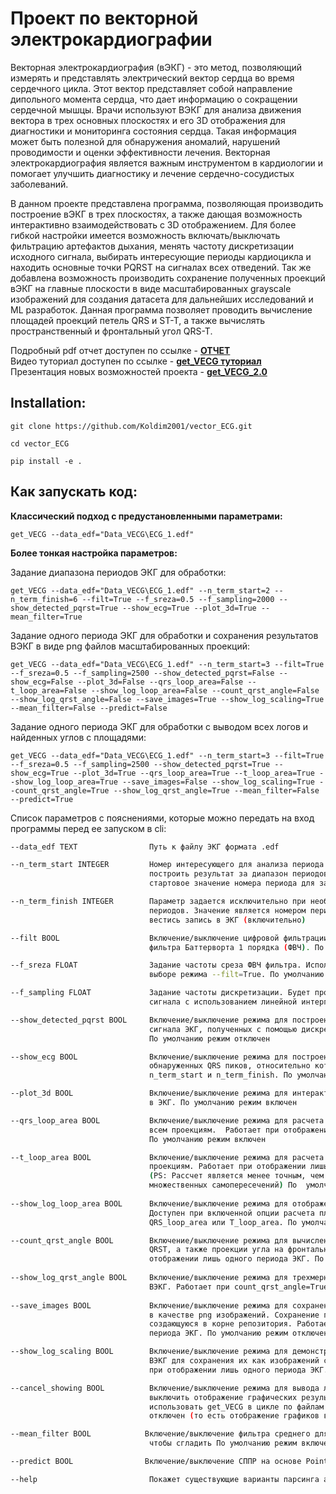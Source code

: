# Проект по векторной электрокардиографии

Векторная электрокардиография (вЭКГ) - это метод, позволяющий измерять и представлять электрический вектор сердца во время сердечного цикла. Этот вектор представляет собой направление дипольного момента сердца, что дает информацию о сокращении сердечной мышцы. Врачи используют ВЭКГ для анализа движения вектора в трех основных плоскостях и его 3D отображения для диагностики и мониторинга состояния сердца. Такая информация может быть полезной для обнаружения аномалий, нарушений проводимости и оценки эффективности лечения. Векторная электрокардиография является важным инструментом в кардиологии и помогает улучшить диагностику и лечение сердечно-сосудистых заболеваний.

В данном проекте представлена программа, позволяющая производить построение вЭКГ в трех плоскостях, а также дающая возможность интерактивно взаимодействовать с 3D отображением. Для более гибкой настройки имеется возможность включать/выключать фильтрацию артефактов дыхания, менять частоту дискретизации исходного сигнала, выбирать интересующие периоды кардиоцикла и находить основные точки PQRST на сигналах всех отведений. Так же добавлена возможность производить сохранение полученных проекций вЭКГ на главные плоскости в виде масштабированных grayscale изображений для создания датасета для дальнейших исследований и ML разработок. Данная программа позволяет проводить вычисление площадей проекций петель QRS и ST-T, а также вычислять пространственный и фронтальный угол QRS-T.

Подробный pdf отчет доступен по ссылке - [__ОТЧЕТ__](https://github.com/Koldim2001/vector_ECG/blob/main/utils/Отчет%20по%20проекту%20get_VECG.pdf) <br/>
Видео туториал доступен по ссылке - [__get_VECG туториал__](https://youtu.be/t_-8pExz1gs)<br/>
Презентация новых возможностей проекта - [__get_VECG_2.0__](https://youtu.be/8WBRQ-31ZdI)

## Installation:
```
git clone https://github.com/Koldim2001/vector_ECG.git
```
```
cd vector_ECG
```
```
pip install -e .
```

## Как запускать код:

__Классический подход c предустановленными параметрами:__
```
get_VECG --data_edf="Data_VECG\ECG_1.edf" 
```
__Более тонкая настройка параметров:__

Задание диапазона периодов ЭКГ для обработки:
```
get_VECG --data_edf="Data_VECG\ECG_1.edf" --n_term_start=2 --n_term_finish=6 --filt=True --f_sreza=0.5 --f_sampling=2000 --show_detected_pqrst=True --show_ecg=True --plot_3d=True --mean_filter=True
```

Задание одного периода ЭКГ для обработки и сохранения результатов ВЭКГ в виде png файлов масштабированных проекций:
```
get_VECG --data_edf="Data_VECG\ECG_1.edf" --n_term_start=3 --filt=True --f_sreza=0.5 --f_sampling=2500 --show_detected_pqrst=False --show_ecg=False --plot_3d=False --qrs_loop_area=False --t_loop_area=False --show_log_loop_area=False --count_qrst_angle=False --show_log_qrst_angle=False --save_images=True --show_log_scaling=True --mean_filter=False --predict=False
```
Задание одного периода ЭКГ для обработки c выводом всех логов и найденных углов с площадями:
```
get_VECG --data_edf="Data_VECG\ECG_1.edf" --n_term_start=3 --filt=True --f_sreza=0.5 --f_sampling=2500 --show_detected_pqrst=True --show_ecg=True --plot_3d=True --qrs_loop_area=True --t_loop_area=True --show_log_loop_area=True --save_images=False --show_log_scaling=True --count_qrst_angle=True --show_log_qrst_angle=True --mean_filter=False --predict=True
```

Список параметров с пояснениями, которые можно передать на вход программы перед ее запуском в cli:
```bash
--data_edf TEXT                Путь к файлу ЭКГ формата .edf

--n_term_start INTEGER         Номер интересующего для анализа периода кардиоцикла. Если необходимо
                               построить результат за диапазон периодов, то данный параметр задает 
                               стартовое значение номера периода для записи в ЭКГ

--n_term_finish INTEGER        Параметр задается исключительно при необходимости построить диапазон 
                               периодов. Значение является номером периода, до которого будет
                               вестись запись в ЭКГ (включительно)

--filt BOOL                    Включение/выключение цифровой фильтрации исходных сигналов с помощью
                               фильтра Баттерворта 1 порядка (ФВЧ). По умолчанию фильтрация отключена

--f_sreza FLOAT                Задание частоты среза ФВЧ фильтра. Используется исключительно при 
                               выборе режима --filt=True. По умолчанию = 0.7 Гц

--f_sampling FLOAT             Задание частоты дискретизации. Будет проведено ресемплирование исходного
                               сигнала с использованием линейной интерполяции. По умолчанию Fs=1500 Гц

--show_detected_pqrst BOOL     Включение/выключение режима для построения ключевых точек PQRST для
                               сигнала ЭКГ, полученных с помощью дискретных вейвлет преобразований.
                               По умолчанию режим отключен

--show_ecg BOOL                Включение/выключение режима для построения графиков всех отведений и
                               обнаруженных QRS пиков, относительно которых ведется подсчет номеров
                               n_term_start и n_term_finish. По умолчанию режим отключен

--plot_3d BOOL                 Включение/выключение режима для интерактивного отображения 3D графика
                               в ЭКГ. По умолчанию режим включен

--qrs_loop_area BOOL           Включение/выключение режима для расчета площади QRS петли по 
                               всем проекциям.  Работает при отображении лишь одного периода ЭКГ.
                               По умолчанию режим включен                         

--t_loop_area BOOL             Включение/выключение режима для расчета площади ST-T петли по всем 
                               проекциям. Работает при отображении лишь одного периода ЭКГ. 
                               (PS: Рассчет является менее точным, чем QRS петли из-за 
                               множественных самопересечений) По  умолчанию режим отключен
                                
--show_log_loop_area BOOL      Включение/выключение режима для отображения отдельных петель.
                               Доступен при включенной опции расчета площади какой-либо петли
                               QRS_loop_area или T_loop_area. По умолчанию режим отключен

--count_qrst_angle BOOL        Включение/выключение режима для вычисления пространственного угла
                               QRST, а также проекции угла на фронтальную плоскость. Работает при 
                               отображении лишь одного периода ЭКГ. По умолчанию режим включен
                               
--show_log_qrst_angle BOOL     Включение/выключение режима для трехмерного отображения угла QRST на
                               ВЭКГ. Работает при count_qrst_angle=True. По умолчанию режим отключен
            
--save_images BOOL             Включение/выключение режима для сохранения графиков в ЭКГ трех плоскостей
                               в качестве png изображений. Сохранение производится в папку saved_vECG,
                               создающуюся в корне репозитория. Работает при отображении лишь одного
                               периода ЭКГ. По умолчанию режим отключен

--show_log_scaling BOOL        Включение/выключение режима для демонстрации логов масштабирования
                               ВЭКГ для сохранения их как изображений с исходными пропорциями. Работает 
                               при отображении лишь одного периода ЭКГ. По умолчанию режим отключен

--cancel_showing BOOL          Включение/выключение режима для вывода любых графиков. Позволяет
                               выключить отображение графических результатов для возможности
                               использовать get_VECG в цикле по файлам ЭКГ. По умолчанию режим 
                               отключен (то есть отображение графиков включено)

--mean_filter BOOL            Включение/выключение фильтра среднего для ST-T петли 
                               чтобы сгладить По умолчанию режим включен.

--predict BOOL                Включение/выключение СППР на основе PointNet и ResNet

--help                         Покажет существующие варианты парсинга аргументов в CLI

```
